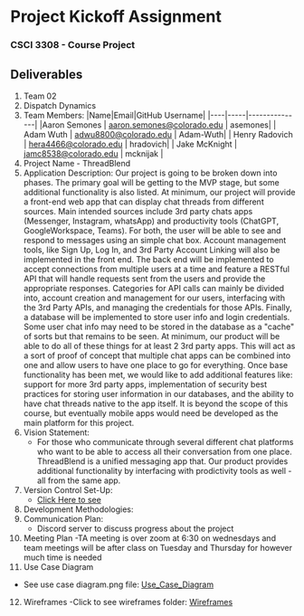 # Project Kickoff Assignment

### CSCI 3308 - Course Project

## Deliverables

1. Team 02
2. Dispatch Dynamics 
3. Team Members:
    |Name|Email|GitHub Username|
    |----|-----|---------------|
    |Aaron Semones | aaron.semones@colorado.edu | asemones|
    | Adam Wuth | adwu8800@colorado.edu | Adam-Wuth|
    | Henry Radovich | hera4466@colorado.edu | hradovich|
    | Jake McKnight | jamc8538@colorado.edu | mcknijak | 
4. Project Name - ThreadBlend
5. Application Description: Our project is going to be broken down into phases. The primary goal will be getting to the MVP stage, but some additional functionality is also listed. At minimum, our project will provide a front-end web app that can display chat threads from different sources. Main intended sources include 3rd party chats apps (Messenger, Instagram, whatsApp) and productivity tools (ChatGPT, GoogleWorkspace, Teams).  For both, the user will be able to see and respond to messages using an simple chat box. Account management tools, like Sign Up, Log In, and 3rd Party Account Linking will also be implemented in the front end. The back end will be implemented to accept connections from multiple users at a time and feature a RESTful API that will handle requests sent from the users and provide the appropriate responses. Categories for API calls can mainly be divided into, account creation and management for our users, interfacing with the 3rd Party APIs, and managing the credentials for those APIs. Finally, a database will be implemented to store user info and login credentials. Some user chat info may need to be stored in the database as a "cache" of sorts but that remains to be seen. At minimum, our product will be able to do all of these things for at least 2 3rd party apps. This will act as a sort of proof of concept that multiple chat apps can be combined into one and allow users to have one place to go for everything. Once base functionality has been met, we would like to add additional features like: support for more 3rd party apps, implementation of security best practices for storing user information in our databases, and the ability to have chat threads native to the app itself. It is beyond the scope of this course, but eventually mobile apps would need be developed as the main platform for this project.
6. Vision Statement:
   - For those who communicate through several different chat platforms who want to be able to access all their conversation from one place. ThreadBlend is a unified messaging app that. Our product provides additional functionality by interfacing with prodictivity tools as well - all from the same app.
7. Version Control Set-Up:
   - [ Click Here to see ](https://github.com/mcknijak/csci3308-groupProjectTeam2)
8. Development Methodologies:
9. Communication Plan:
    - Discord server to discuss progress about the project 
10. Meeting Plan
    -TA meeting is over zoom at 6:30 on wednesdays and team meetings will be after class on Tuesday and Thursday for however much time is needed
11. Use Case Diagram
   - See use case diagram.png file: [Use_Case_Diagram](https://github.com/mcknijak/csci3308-groupProjectTeam2/blob/main/Use%20case%20diagram.png)
12. Wireframes
    -Click to see wireframes folder: [Wireframes](https://github.com/mcknijak/csci3308-groupProjectTeam2/tree/main/Wireframe%20pngs)
